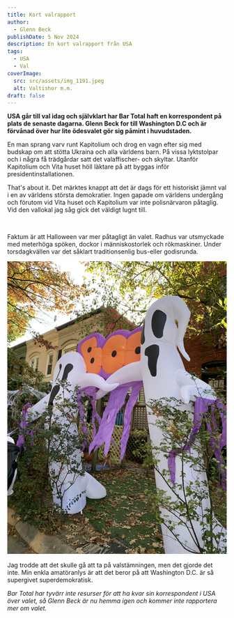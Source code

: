 ```yaml
---
title: Kort valrapport
author:
  - Glenn Beck
publishDate: 5 Nov 2024
description: En kort valrapport från USA
tags:
  - USA
  - Val
coverImage:
  src: src/assets/img_1191.jpeg
  alt: Valtishor m.m.
draft: false
---
```

**USA går till val idag och självklart har Bar Total haft en korrespondent på plats de senaste dagarna. Glenn Beck for till Washington D.C och är förvånad över hur lite ödesvalet gör sig påmint i huvudstaden.**

En man sprang varv runt Kapitolium och drog en vagn efter sig med budskap om att stötta Ukraina och alla världens barn. På vissa lyktstolpar och i några få trädgårdar satt det valaffischer- och skyltar. Utanför Kapitolium och Vita huset höll läktare på att byggas inför presidentinstallationen. 

That's about it. Det märktes knappt att det är dags för ett historiskt jämnt val i en av världens största demokratier. Ingen gapade om världens undergång och förutom vid Vita huset och Kapitolium var inte polisnärvaron påtaglig. Vid den vallokal jag såg gick det väldigt lugnt till.

![]()

Faktum är att Halloween var mer påtagligt än valet. Radhus var utsmyckade med meterhöga spöken, dockor i människostorlek och rökmaskiner. Under torsdagkvällen var det såklart traditionsenlig bus-eller godisrunda.

![](src/assets/img_1184.jpeg)

Jag trodde att det skulle gå att ta på valstämningen, men det gjorde det inte. Min enkla amatöranlys är att det beror på att Washington D.C. är så supergivet superdemokratisk. 

*Bar Total har tyvärr inte resurser för att ha kvar sin korrespondent i USA över valet, så Glenn Beck är nu hemma igen och kommer inte rapportera mer om valet.*

